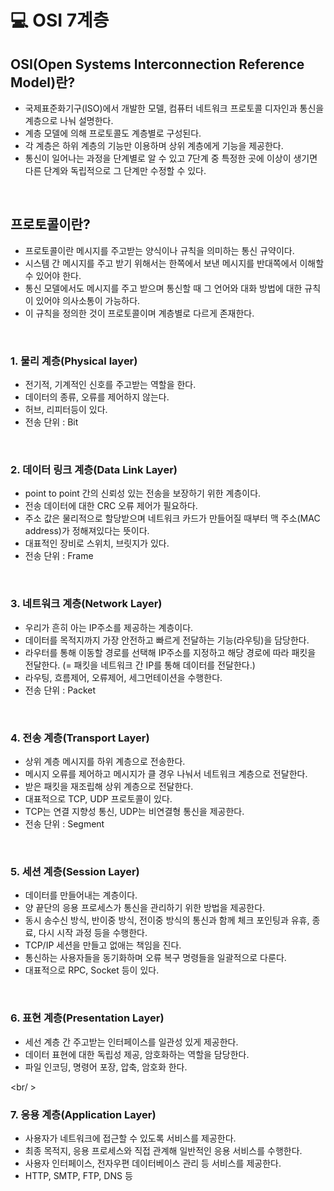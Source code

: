 # 💻 OSI 7계층

## OSI(Open Systems Interconnection Reference Model)란?

- 국제표준화기구(ISO)에서 개발한 모델, 컴퓨터 네트워크 프로토콜 디자인과 통신을 계층으로 나눠 설명한다.
- 계층 모델에 의해 프로토콜도 계층별로 구성된다.
- 각 계층은 하위 계층의 기능만 이용하며 상위 계층에게 기능을 제공한다.
- 통신이 일어나는 과정을 단계별로 알 수 있고 7단계 중 특정한 곳에 이상이 생기면 다른 단계와 독립적으로 그 단계만 수정할 수 있다.

<br/>

## 프로토콜이란?

- 프로토콜이란 메시지를 주고받는 양식이나 규칙을 의미하는 통신 규약이다.
- 시스템 간 메시지를 주고 받기 위해서는 한쪽에서 보낸 메시지를 반대쪽에서 이해할 수 있어야 한다.
- 통신 모델에서도 메시지를 주고 받으며 통신할 때 그 언어와 대화 방법에 대한 규칙이 있어야 의사소통이 가능하다.
- 이 규칙을 정의한 것이 프로토콜이며 계층별로 다르게 존재한다.

<br/>

### 1. 물리 계층(Physical layer)

- 전기적, 기계적인 신호를 주고받는 역할을 한다.
- 데이터의 종류, 오류를 제어하지 않는다.
- 허브, 리피터등이 있다.
- 전송 단위 : Bit

<br/>

### 2. 데이터 링크 계층(Data Link Layer)

- point to point 간의 신뢰성 있는 전송을 보장하기 위한 계층이다.
- 전송 데이터에 대한 CRC 오류 제어가 필요하다.
- 주소 값은 물리적으로 할당받으며 네트워크 카드가 만들어질 때부터 맥 주소(MAC address)가 정해져있다는 뜻이다.
- 대표적인 장비로 스위치, 브릿지가 있다.
- 전송 단위 : Frame

<br />

### 3. 네트워크 계층(Network Layer)

- 우리가 흔히 아는 IP주소를 제공하는 계층이다.
- 데이터를 목적지까지 가장 안전하고 빠르게 전달하는 기능(라우팅)을 담당한다.
- 라우터를 통해 이동할 경로를 선택해 IP주소를 지정하고 해당 경로에 따라 패킷을 전달한다. (= 패킷을 네트워크 간 IP를 통해 데이터를 전달한다.)
- 라우팅, 흐름제어, 오류제어, 세그먼테이션을 수행한다.
- 전송 단위 : Packet

<br/>

### 4. 전송 계층(Transport Layer)

- 상위 계층 메시지를 하위 계층으로 전송한다.
- 메시지 오류를 제어하고 메시지가 클 경우 나눠서 네트워크 계층으로 전달한다.
- 받은 패킷을 재조립해 상위 계층으로 전달한다.
- 대표적으로 TCP, UDP 프로토콜이 있다.
- TCP는 연결 지향성 통신, UDP는 비연결형 통신을 제공한다.
- 전송 단위 : Segment

<br/>

### 5. 세션 계층(Session Layer)

- 데이터를 만들어내는 계층이다.
- 양 끝단의 응용 프로세스가 통신을 관리하기 위한 방법을 제공한다.
- 동시 송수신 방식, 반이중 방식, 전이중 방식의 통신과 함께 체크 포인팅과 유휴, 종료, 다시 시작 과정 등을 수행한다.
- TCP/IP 세션을 만들고 없애는 책임을 진다.
- 통신하는 사용자들을 동기화하며 오류 복구 명령들을 일괄적으로 다룬다.
- 대표적으로 RPC, Socket 등이 있다.

<br/>

### 6. 표현 계층(Presentation Layer)

- 세선 계층 간 주고받는 인터페이스를 일관성 있게 제공한다.
- 데이터 표현에 대한 독립성 제공, 암호화하는 역할을 담당한다.
- 파일 인코딩, 명령어 포장, 압축, 암호화 한다.

<br/ >

### 7. 응용 계층(Application Layer)

- 사용자가 네트워크에 접근할 수 있도록 서비스를 제공한다.
- 최종 목적지, 응용 프로세스와 직접 관계해 일반적인 응용 서비스를 수행한다.
- 사용자 인터페이스, 전자우편 데이터베이스 관리 등 서비스를 제공한다.
- HTTP, SMTP, FTP, DNS 등
